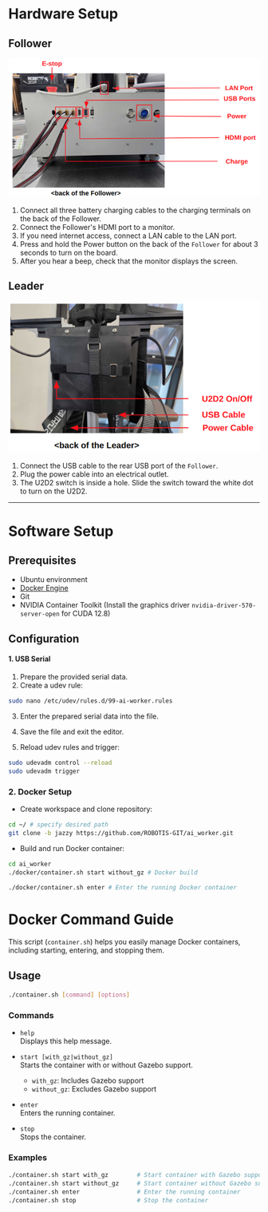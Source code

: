 # Hardware Setup
## Follower
![Back of the Follower](assets/back_of_the_follower.png)
1. Connect all three battery charging cables to the charging terminals on the back of the Follower.
2. Connect the Follower's HDMI port to a monitor.
3. If you need internet access, connect a LAN cable to the LAN port.
4. Press and hold the Power button on the back of the `Follower` for about 3 seconds to turn on the board.
5. After you hear a beep, check that the monitor displays the screen.

## Leader
![Back of the Leader](assets/back_of_the_leader.png)

1. Connect the USB cable to the rear USB port of the `Follower`.
2. Plug the power cable into an electrical outlet.
3. The U2D2 switch is inside a hole. Slide the switch toward the white dot to turn on the U2D2.


---

# Software Setup
## Prerequisites
- Ubuntu environment
- [Docker Engine](https://docs.docker.com/engine/install/)
- Git
- NVIDIA Container Toolkit (Install the graphics driver `nvidia-driver-570-server-open` for CUDA 12.8)

## Configuration
#### 1. USB Serial
1. Prepare the provided serial data.
2. Create a udev rule:
  ```bash
  sudo nano /etc/udev/rules.d/99-ai-worker.rules
  ```
3. Enter the prepared serial data into the file.

4. Save the file and exit the editor.

5. Reload udev rules and trigger:
  ```bash
  sudo udevadm control --reload
  sudo udevadm trigger
  ```


### 2. Docker Setup
- Create workspace and clone repository:
```bash
cd ~/ # specify desired path
git clone -b jazzy https://github.com/ROBOTIS-GIT/ai_worker.git
```

- Build and run Docker container:
``` bash
cd ai_worker
./docker/container.sh start without_gz # Docker build
```
```bash
./docker/container.sh enter # Enter the running Docker container
```


# Docker Command Guide

This script (`container.sh`) helps you easily manage Docker containers, including starting, entering, and stopping them.

## Usage

```bash
./container.sh [command] [options]
```

### Commands

- `help`  
  Displays this help message.

- `start [with_gz|without_gz]`  
  Starts the container with or without Gazebo support.  
  - `with_gz`: Includes Gazebo support  
  - `without_gz`: Excludes Gazebo support

- `enter`  
  Enters the running container.

- `stop`  
  Stops the container.

### Examples

```bash
./container.sh start with_gz        # Start container with Gazebo support
./container.sh start without_gz     # Start container without Gazebo support
./container.sh enter                # Enter the running container
./container.sh stop                 # Stop the container
```

